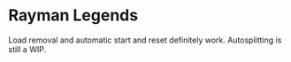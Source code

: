 # Rayman Legends
Load removal and automatic start and reset definitely work. Autosplitting is still a WIP.
